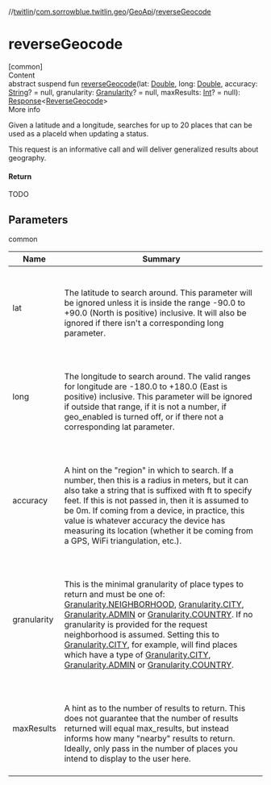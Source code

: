 //[twitlin](../../index.md)/[com.sorrowblue.twitlin.geo](../index.md)/[GeoApi](index.md)/[reverseGeocode](reverse-geocode.md)



# reverseGeocode  
[common]  
Content  
abstract suspend fun [reverseGeocode](reverse-geocode.md)(lat: [Double](https://kotlinlang.org/api/latest/jvm/stdlib/kotlin/-double/index.html), long: [Double](https://kotlinlang.org/api/latest/jvm/stdlib/kotlin/-double/index.html), accuracy: [String](https://kotlinlang.org/api/latest/jvm/stdlib/kotlin/-string/index.html)? = null, granularity: [Granularity](../../com.sorrowblue.twitlin.objects/-granularity/index.md)? = null, maxResults: [Int](https://kotlinlang.org/api/latest/jvm/stdlib/kotlin/-int/index.html)? = null): [Response](../../com.sorrowblue.twitlin.client/-response/index.md)<[ReverseGeocode](../-reverse-geocode/index.md)>  
More info  


Given a latitude and a longitude, searches for up to 20 places that can be used as a placeId when updating a status.



This request is an informative call and will deliver generalized results about geography.



#### Return  


TODO



## Parameters  
  
common  
  
|  Name|  Summary| 
|---|---|
| <a name="com.sorrowblue.twitlin.geo/GeoApi/reverseGeocode/#kotlin.Double#kotlin.Double#kotlin.String?#com.sorrowblue.twitlin.objects.Granularity?#kotlin.Int?/PointingToDeclaration/"></a>lat| <a name="com.sorrowblue.twitlin.geo/GeoApi/reverseGeocode/#kotlin.Double#kotlin.Double#kotlin.String?#com.sorrowblue.twitlin.objects.Granularity?#kotlin.Int?/PointingToDeclaration/"></a><br><br>The latitude to search around. This parameter will be ignored unless it is inside the range -90.0 to +90.0 (North is positive) inclusive. It will also be ignored if there isn't a corresponding long parameter.<br><br>
| <a name="com.sorrowblue.twitlin.geo/GeoApi/reverseGeocode/#kotlin.Double#kotlin.Double#kotlin.String?#com.sorrowblue.twitlin.objects.Granularity?#kotlin.Int?/PointingToDeclaration/"></a>long| <a name="com.sorrowblue.twitlin.geo/GeoApi/reverseGeocode/#kotlin.Double#kotlin.Double#kotlin.String?#com.sorrowblue.twitlin.objects.Granularity?#kotlin.Int?/PointingToDeclaration/"></a><br><br>The longitude to search around. The valid ranges for longitude are -180.0 to +180.0 (East is positive) inclusive. This parameter will be ignored if outside that range, if it is not a number, if geo_enabled is turned off, or if there not a corresponding lat parameter.<br><br>
| <a name="com.sorrowblue.twitlin.geo/GeoApi/reverseGeocode/#kotlin.Double#kotlin.Double#kotlin.String?#com.sorrowblue.twitlin.objects.Granularity?#kotlin.Int?/PointingToDeclaration/"></a>accuracy| <a name="com.sorrowblue.twitlin.geo/GeoApi/reverseGeocode/#kotlin.Double#kotlin.Double#kotlin.String?#com.sorrowblue.twitlin.objects.Granularity?#kotlin.Int?/PointingToDeclaration/"></a><br><br>A hint on the "region" in which to search. If a number, then this is a radius in meters, but it can also take a string that is suffixed with ft to specify feet. If this is not passed in, then it is assumed to be 0m. If coming from a device, in practice, this value is whatever accuracy the device has measuring its location (whether it be coming from a GPS, WiFi triangulation, etc.).<br><br>
| <a name="com.sorrowblue.twitlin.geo/GeoApi/reverseGeocode/#kotlin.Double#kotlin.Double#kotlin.String?#com.sorrowblue.twitlin.objects.Granularity?#kotlin.Int?/PointingToDeclaration/"></a>granularity| <a name="com.sorrowblue.twitlin.geo/GeoApi/reverseGeocode/#kotlin.Double#kotlin.Double#kotlin.String?#com.sorrowblue.twitlin.objects.Granularity?#kotlin.Int?/PointingToDeclaration/"></a><br><br>This is the minimal granularity of place types to return and must be one of: [Granularity.NEIGHBORHOOD](../../com.sorrowblue.twitlin.objects/-granularity/-n-e-i-g-h-b-o-r-h-o-o-d/index.md), [Granularity.CITY](../../com.sorrowblue.twitlin.objects/-granularity/-c-i-t-y/index.md), [Granularity.ADMIN](../../com.sorrowblue.twitlin.objects/-granularity/-a-d-m-i-n/index.md) or [Granularity.COUNTRY](../../com.sorrowblue.twitlin.objects/-granularity/-c-o-u-n-t-r-y/index.md). If no granularity is provided for the request neighborhood is assumed. Setting this to [Granularity.CITY](../../com.sorrowblue.twitlin.objects/-granularity/-c-i-t-y/index.md), for example, will find places which have a type of [Granularity.CITY](../../com.sorrowblue.twitlin.objects/-granularity/-c-i-t-y/index.md), [Granularity.ADMIN](../../com.sorrowblue.twitlin.objects/-granularity/-a-d-m-i-n/index.md) or [Granularity.COUNTRY](../../com.sorrowblue.twitlin.objects/-granularity/-c-o-u-n-t-r-y/index.md).<br><br>
| <a name="com.sorrowblue.twitlin.geo/GeoApi/reverseGeocode/#kotlin.Double#kotlin.Double#kotlin.String?#com.sorrowblue.twitlin.objects.Granularity?#kotlin.Int?/PointingToDeclaration/"></a>maxResults| <a name="com.sorrowblue.twitlin.geo/GeoApi/reverseGeocode/#kotlin.Double#kotlin.Double#kotlin.String?#com.sorrowblue.twitlin.objects.Granularity?#kotlin.Int?/PointingToDeclaration/"></a><br><br>A hint as to the number of results to return. This does not guarantee that the number of results returned will equal max_results, but instead informs how many "nearby" results to return. Ideally, only pass in the number of places you intend to display to the user here.<br><br>
  
  



